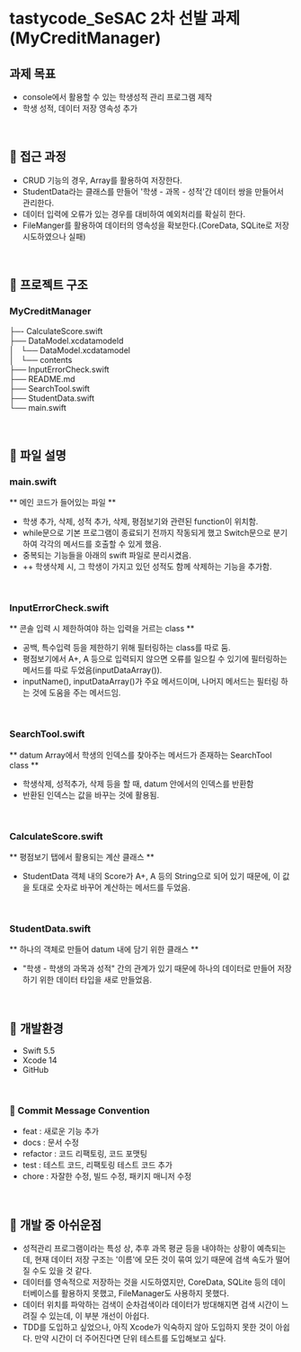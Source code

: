 #  tastycode_SeSAC 2차 선발 과제(MyCreditManager) 

## 과제 목표

* console에서 활용할 수 있는 학생성적 관리 프로그램 제작
* 학생 성적, 데이터 저장 영속성 추가

<br>

## 📣 접근 과정

* CRUD 기능의 경우, Array를 활용하여 저장한다.
* StudentData라는 클래스를 만들어 '학생 - 과목 - 성적'간 데이터 쌍을 만들어서 관리한다.
* 데이터 입력에 오류가 있는 경우를 대비하여 예외처리를 확실히 한다.
* FileManger를 활용하여 데이터의 영속성을 확보한다.(CoreData, SQLite로 저장 시도하였으나 실패)

<br>


## 📣 프로젝트 구조

### MyCreditManager

├─- CalculateScore.swift <br>
├── DataModel.xcdatamodeld <br>
│   └── DataModel.xcdatamodel <br>
│       └── contents <br>
├── InputErrorCheck.swift<br>
├── README.md<br>
├── SearchTool.swift<br>
├── StudentData.swift<br>
└── main.swift<br>

<br>


## 📣 파일 설명

### main.swift

** 메인 코드가 들어있는 파일 **

* 학생 추가, 삭제, 성적 추가, 삭제, 평점보기와 관련된 function이 위치함.
* while문으로 기본 프로그램이 종료되기 전까지 작동되게 했고 Switch문으로 분기하여 각각의 메서드를 호출할 수 있게 했음.
* 중복되는 기능들을 아래의 swift 파일로 분리시켰음. 
* ++ 학생삭제 시, 그 학생이 가지고 있던 성적도 함께 삭제하는 기능을 추가함. 

<br>

### InputErrorCheck.swift

** 콘솔 입력 시 제한하여야 하는 입력을 거르는 class **

* 공백, 특수입력 등을 제한하기 위해 필터링하는 class를 따로 둠.
* 평점보기에서 A+, A 등으로 입력되지 않으면 오류를 일으킬 수 있기에 필터링하는 메서드를 따로 두었음(inputDataArray()).
* inputName(), inputDataArray()가 주요 메서드이며, 나머지 메서드는 필터링 하는 것에 도움을 주는 메서드임.

<br>

### SearchTool.swift

** datum Array에서 학생의 인덱스를 찾아주는 메서드가 존재하는 SearchTool class **

* 학생삭제, 성적추가, 삭제 등을 할 때, datum 안에서의 인덱스를 반환함
* 반환된 인덱스는 값을 바꾸는 것에 활용됨.

<br>

### CalculateScore.swift

** 평점보기 탭에서 활용되는 계산 클래스 **

* StudentData 객체 내의 Score가 A+, A 등의 String으로 되어 있기 때문에, 이 값을 토대로 숫자로 바꾸어 계산하는 메서드를 두었음.

<br>

### StudentData.swift 

** 하나의 객체로 만들어 datum 내에 담기 위한 클래스 ** 

* "학생 - 학생의 과목과 성적" 간의 관계가 있기 때문에 하나의 데이터로 만들어 저장하기 위한 데이터 타입을 새로 만들었음.
 
<br>

## 📣 개발환경

* Swift 5.5
* Xcode 14
* GitHub

<br>

### 📣 Commit Message Convention

* feat : 새로운 기능 추가
* docs : 문서 수정
* refactor : 코드 리팩토링, 코드 포맷팅
* test : 테스트 코드, 리팩토링 테스트 코드 추가
* chore : 자잘한 수정, 빌드 수정, 패키지 매니저 수정


<br>

## 📣 개발 중 아쉬운점

* 성적관리 프로그램이라는 특성 상, 추후 과목 평균 등을 내야하는 상황이 예측되는데, 현재 데이터 저장 구조는 '이름'에 모든 것이 묶여 있기 때문에 검색 속도가 떨어질 수도 있을 것 같다.
* 데이터를 영속적으로 저장하는 것을 시도하였지만, CoreData, SQLite 등의 데이터베이스를 활용하지 못했고, FileManager도 사용하지 못했다.
* 데이터 위치를 파악하는 검색이 순차검색이라 데이터가 방대해지면 검색 시간이 느려질 수 있는데, 이 부분 개선이 아쉽다.
* TDD를 도입하고 싶었으나, 아직 Xcode가 익숙하지 않아 도입하지 못한 것이 아쉽다. 만약 시간이 더 주어진다면 단위 테스트를 도입해보고 싶다. 
